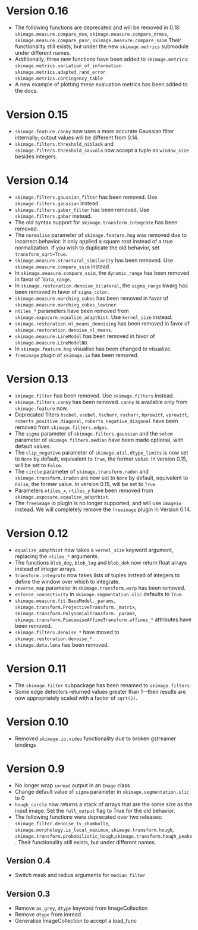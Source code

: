 # Version 0.16

- The following functions are deprecated and will be removed in 0.18:
  ``skimage.measure.compare_mse``,
  ``skimage.measure.compare_nrmse``,
  ``skimage.measure.compare_pnsr``,
  ``skimage.measure.compare_ssim``
  Their functionality still exists, but under the new ``skimage.metrics``
  submodule under different names.
- Additionally, three new functions have been added to ``skimage.metrics``:
  ``skimage.metrics.variation_of_information``
  ``skimage.metrics.adapted_rand_error``
  ``skimage.metrics.contingency_table``
- A new example of plotting these evaluation metrics has been added to the docs.

# Version 0.15

- ``skimage.feature.canny`` now uses a more accurate Gaussian filter
  internally; output values will be different from 0.14.
- ``skimage.filters.threshold_niblack`` and
  ``skimage.filters.threshold_sauvola``
  now accept a tuple as ``window_size`` besides integers.

# Version 0.14

- ``skimage.filters.gaussian_filter`` has been removed. Use
  ``skimage.filters.gaussian`` instead.
- ``skimage.filters.gabor_filter`` has been removed. Use
  ``skimage.filters.gabor`` instead.
- The old syntax support for ``skimage.transform.integrate`` has been removed.
- The ``normalise`` parameter of ``skimage.feature.hog`` was removed due to
  incorrect behavior: it only applied a square root instead of a true
  normalization. If you wish to duplicate the old behavior, set
  ``transform_sqrt=True``.
- ``skimage.measure.structural_similarity`` has been removed. Use
  ``skimage.measure.compare_ssim`` instead.
- In ``skimage.measure.compare_ssim``, the `dynamic_range` has been removed in
  favor of '`data_range`.
- In ``skimage.restoration.denoise_bilateral``, the `sigma_range` kwarg has
  been removed in favor of `sigma_color`.
- ``skimage.measure.marching_cubes`` has been removed in favor of
  ``skimage.measure.marching_cubes_lewiner``.
- ``ntiles_*`` parameters have been removed from
  ``skimage.exposure.equalize_adapthist``. Use ``kernel_size`` instead.
- ``skimage.restoration.nl_means_denoising`` has been removed in
  favor of ``skimage.restoration.denoise_nl_means``.
- ``skimage.measure.LineModel`` has been removed in favor of
  ``skimage.measure.LineModelND``.
- In ``skimage.feature.hog`` visualise has been changed to visualize.
- `freeimage` plugin of ``skimage.io`` has been removed.

# Version 0.13

- `skimage.filter` has been removed. Use `skimage.filters` instead.
- `skimage.filters.canny` has been removed.
  `canny` is available only from `skimage.feature` now.
- Deprecated filters `hsobel`, `vsobel`, `hscharr`, `vscharr`, `hprewitt`,
  `vprewitt`, `roberts_positive_diagonal`, `roberts_negative_diagonal` have
  been removed from `skimage.filters.edges`.
- The `sigma` parameter of `skimage.filters.gaussian` and the `selem` parameter
  of `skimage.filters.median` have been made optional, with default
  values.
- The `clip_negative` parameter of `skimage.util.dtype_limits` is now set
  to `None` by default, equivalent to `True`, the former value. In version
  0.15, will be set to `False`.
- The `circle` parameter of `skimage.transform.radon` and `skimage.transform.iradon`
  are now set to `None` by default, equivalent to `False`, the former value. In version
  0.15, will be set to `True`.
- Parameters ``ntiles_x``, ``ntiles_y`` have been removed from
  ``skimage.exposure.equalize_adapthist``.
- The ``freeimage`` io plugin is no longer supported, and will use ``imageio``
  instead.  We will completely remove the ``freeimage`` plugin in Version 0.14.

# Version 0.12

- ``equalize_adapthist`` now takes a ``kernel_size`` keyword argument, replacing
  the ``ntiles_*`` arguments.
- The functions ``blob_dog``, ``blob_log`` and ``blob_doh`` now return float
  arrays instead of integer arrays.
- ``transform.integrate`` now takes lists of tuples instead of integers
  to define the window over which to integrate.
- `reverse_map` parameter in `skimage.transform.warp` has been removed.
- `enforce_connectivity` in `skimage.segmentation.slic` defaults to ``True``.
- `skimage.measure.fit.BaseModel._params`,
  `skimage.transform.ProjectiveTransform._matrix`,
  `skimage.transform.PolynomialTransform._params`,
  `skimage.transform.PiecewiseAffineTransform.affines_*` attributes
  have been removed.
- `skimage.filters.denoise_*` have moved to `skimage.restoration.denoise_*`.
- `skimage.data.lena` has been removed.

# Version 0.11

- The ``skimage.filter`` subpackage has been renamed to ``skimage.filters``.
- Some edge detectors returned values greater than 1--their results are now
  appropriately scaled with a factor of ``sqrt(2)``.

# Version 0.10

- Removed ``skimage.io.video`` functionality due to broken gstreamer bindings

# Version 0.9

- No longer wrap ``imread`` output in an ``Image`` class
- Change default value of `sigma` parameter in ``skimage.segmentation.slic``
  to 0
- ``hough_circle`` now returns a stack of arrays that are the same size as the
  input image. Set the ``full_output`` flag to True for the old behavior.
- The following functions were deprecated over two releases:
  `skimage.filter.denoise_tv_chambolle`,
  `skimage.morphology.is_local_maximum`, `skimage.transform.hough`,
  `skimage.transform.probabilistic_hough`,`skimage.transform.hough_peaks`.
  Their functionality still exists, but under different names.

Version 0.4
-----------
- Switch mask and radius arguments for ``median_filter``

Version 0.3
-----------
- Remove ``as_grey``, ``dtype`` keyword from ImageCollection
- Remove ``dtype`` from imread
- Generalise ImageCollection to accept a load_func
